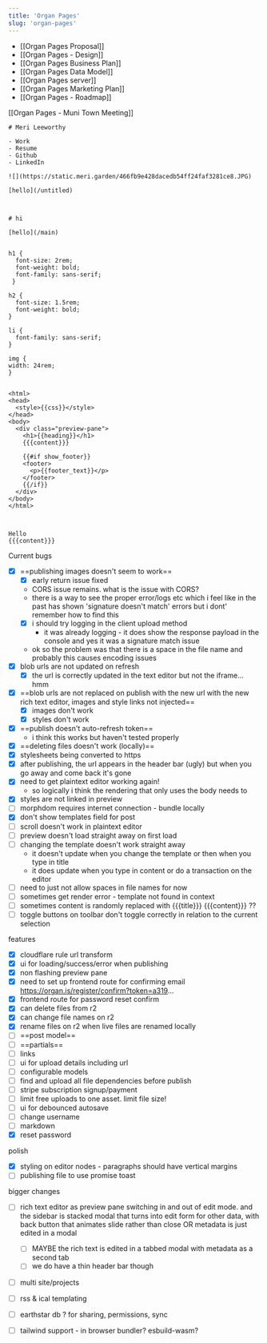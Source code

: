 ```yaml
---
title: 'Organ Pages'
slug: 'organ-pages'
---
```


- [[Organ Pages Proposal]]
- [[Organ Pages - Design]]
- [[Organ Pages Business Plan]]
- [[Organ Pages Data Model]]
- [[Organ Pages server]]
- [[Organ Pages Marketing Plan]]
- [[Organ Pages - Roadmap]]

[[Organ Pages - Muni Town Meeting]]




```
# Meri Leeworthy
 
- Work
- Resume
- Github
- LinkedIn

![](https://static.meri.garden/466fb9e428dacedb54ff24faf3281ce8.JPG)

[hello](/untitled)



# hi

[hello](/main)


h1 {
  font-size: 2rem;
  font-weight: bold;
  font-family: sans-serif;
 }

h2 {
  font-size: 1.5rem;
  font-weight: bold;
}

li {
  font-family: sans-serif;
}

img {
width: 24rem;
}


<html>
<head>
  <style>{{css}}</style>
</head>
<body>
  <div class="preview-pane">
    <h1>{{heading}}</h1>
    {{{content}}}
            
    {{#if show_footer}}
    <footer>
      <p>{{footer_text}}</p>
    </footer>
    {{/if}}
  </div>
</body>
</html>



Hello
{{{content}}}
```


Current bugs
- [x] ==publishing images doesn't seem to work==
	- [x] early return issue fixed
	- CORS issue remains. what is the issue with CORS?
	- there is a way to see the proper error/logs etc which i feel like in the past has shown 'signature doesn't match' errors but i dont' remember how to find this
	- [x] i should try logging in the client upload method 
		- it was already logging - it does show the response payload in the console and yes it was a signature match issue
	- ok so the problem was that there is a space in the file name and probably this causes encoding issues
- [x] blob urls are not updated on refresh
	- [x] the url is correctly updated in the text editor but not the iframe... hmm
- [x] ==blob urls are not replaced on publish with the new url with the new rich text editor, images and style links not injected==
	- [x] images don't work
	- [x] styles don't work
- [x] ==publish doesn't auto-refresh token==
	- i think this works but haven't tested properly
- [x] ==deleting files doesn't work (locally)==
- [x] stylesheets being converted to https
- [x] after publishing, the url appears in the header bar (ugly) but when you go away and come back it's gone
- [x] need to get plaintext editor working again!
	- so logically i think the rendering that only uses the body needs to 
- [x] styles are not linked in preview
- [ ] morphdom requires internet connection - bundle locally
- [x] don't show templates field for post
- [ ] scroll doesn't work in plaintext editor
- [ ] preview doesn't load straight away on first load
- [ ] changing the template doesn't work straight away
	- it doesn't update when you change the template or then when you type in title
	- it does update when you type in content or do a transaction on the editor
- [ ] need to just not allow spaces in file names for now
- [ ] sometimes get render error - template not found in context
- [ ] sometimes content is randomly replaced with {{{title}}} {{{content}}} ??
- [ ] toggle buttons on toolbar don't toggle correctly in relation to the current selection

features
- [x] cloudflare rule url transform
- [x] ui for loading/success/error when publishing
- [x] non flashing preview pane
- [x] need to set up frontend route for confirming email https://organ.is/register/confirm?token=a319...
- [x] frontend route for password reset confirm
- [x] can delete files from r2
- [x] can change file names on r2
- [x] rename files on r2 when live files are renamed locally
- [ ] ==post model==
- [ ] ==partials==
- [ ] links
- [ ] ui for upload details including url
- [ ] configurable models
- [ ] find and upload all file dependencies before publish
- [ ] stripe subscription signup/payment
- [ ] limit free uploads to one asset. limit file size!
- [ ] ui for debounced autosave
- [ ] change username
- [ ] markdown
- [x] reset password

polish
- [x] styling on editor nodes - paragraphs should have vertical margins
- [ ] publishing file to use promise toast

bigger changes
- [ ] rich text editor as preview pane switching in and out of edit mode. and the sidebar is stacked modal that turns into edit form for other data, with back button that animates slide rather than close OR metadata is just edited in a modal 
	- [ ] MAYBE the rich text is edited in a tabbed modal with metadata as a second tab
	- [ ] we do have a thin header bar though
- [ ] multi site/projects
- [ ] rss & ical templating
- [ ] earthstar db ? for sharing, permissions, sync
- [ ] tailwind support - in browser bundler? esbuild-wasm?


